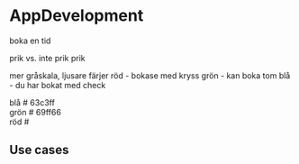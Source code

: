 # AppDevelopment

boka en tid 






prik vs. inte prik 
prik

mer gråskala, 
ljusare färjer 
  röd - bokase      med kryss
  grön - kan boka      tom 
  blå - du har bokat   med check


blå # 63c3ff <br>
grön # 69ff66 <br>
röd #  <br>





## Use cases



